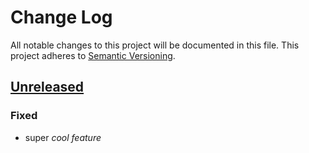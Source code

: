 # Change Log
All notable changes to this project will be documented in this file.
This project adheres to [Semantic Versioning](http://semver.org/).

## [Unreleased]
### Fixed
-   super _cool feature_

[unreleased]: https://github.com/geut/chan/compare/first-commit...HEAD
